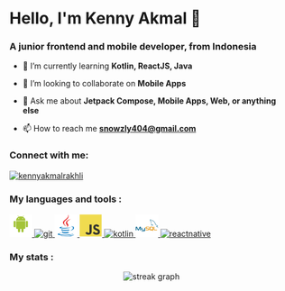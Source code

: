 <h1>Hello, I'm Kenny Akmal 👋</h1>

###
<h3>A junior frontend and mobile developer, from Indonesia</h3>

- 🌱 I’m currently learning **Kotlin, ReactJS, Java**

- 👯 I’m looking to collaborate on **Mobile Apps**

- 💬 Ask me about **Jetpack Compose, Mobile Apps, Web, or anything else**

- 📫 How to reach me **snowzly404@gmail.com**
###


###

<h3 align="left">Connect with me:</h3>
<p align="left">
<a href="https://www.linkedin.com/in/kenny-akmal-rakhli-57981029a/" target="blank"><img align="center" src="https://raw.githubusercontent.com/rahuldkjain/github-profile-readme-generator/master/src/images/icons/Social/linked-in-alt.svg" alt="kennyakmalrakhli" height="30" width="40" /></a>
</p>

###

<h3 align="left">My languages and tools :</h3>
<p align="left"> <a href="https://developer.android.com" target="_blank" rel="noreferrer"> <img src="https://raw.githubusercontent.com/devicons/devicon/master/icons/android/android-original-wordmark.svg" alt="android" width="40" height="40"/> </a> <a href="https://git-scm.com/" target="_blank" rel="noreferrer"> <img src="https://www.vectorlogo.zone/logos/git-scm/git-scm-icon.svg" alt="git" width="40" height="40"/> </a> <a href="https://www.java.com" target="_blank" rel="noreferrer"> <img src="https://raw.githubusercontent.com/devicons/devicon/master/icons/java/java-original.svg" alt="java" width="40" height="40"/> </a> <a href="https://developer.mozilla.org/en-US/docs/Web/JavaScript" target="_blank" rel="noreferrer"> <img src="https://raw.githubusercontent.com/devicons/devicon/master/icons/javascript/javascript-original.svg" alt="javascript" width="40" height="40"/> </a> <a href="https://kotlinlang.org" target="_blank" rel="noreferrer"> <img src="https://www.vectorlogo.zone/logos/kotlinlang/kotlinlang-icon.svg" alt="kotlin" width="40" height="40"/> </a> <a href="https://www.mysql.com/" target="_blank" rel="noreferrer"> <img src="https://raw.githubusercontent.com/devicons/devicon/master/icons/mysql/mysql-original-wordmark.svg" alt="mysql" width="40" height="40"/> </a> <a href="https://reactjs.org/" target="_blank" rel="noreferrer">  </a> <a href="https://reactnative.dev/" target="_blank" rel="noreferrer"> <img src="https://reactnative.dev/img/header_logo.svg" alt="reactnative" width="40" height="40"/> </a> </p>

###
<h3>My stats :</h3>
<div align="center">
  <img src="https://streak-stats.demolab.com?user=KennyAkmal&locale=en&mode=daily&theme=dark&hide_border=false&border_radius=5&order=3" height="220" alt="streak graph"  />
</div>

###
